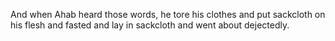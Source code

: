 And when Ahab heard those words, he tore his clothes and put sackcloth on his flesh and fasted and lay in sackcloth and went about dejectedly.
